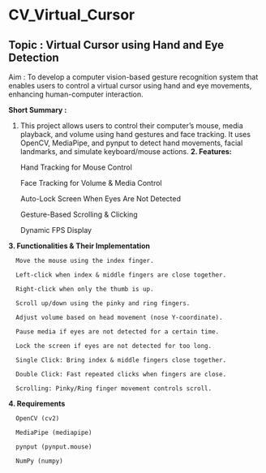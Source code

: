 # CV_Virtual_Cursor

## Topic : Virtual Cursor using Hand and Eye Detection

Aim : To develop a computer vision-based gesture recognition system that enables users to control a
virtual cursor using hand and eye movements, enhancing human-computer interaction.

**Short Summary :**
1. This project allows users to control their computer’s mouse, media playback, and volume using hand gestures and face tracking. It uses OpenCV, MediaPipe, and pynput to detect hand movements, facial landmarks, and simulate keyboard/mouse actions.
**2. Features:**
   
   Hand Tracking for Mouse Control
   
   Face Tracking for Volume & Media Control
   
   Auto-Lock Screen When Eyes Are Not Detected
   
   Gesture-Based Scrolling & Clicking
   
   Dynamic FPS Display
   
**3. Functionalities & Their Implementation**
   
      Move the mouse using the index finger.
   
      Left-click when index & middle fingers are close together.
   
      Right-click when only the thumb is up.
   
      Scroll up/down using the pinky and ring fingers.

      Adjust volume based on head movement (nose Y-coordinate).
   
      Pause media if eyes are not detected for a certain time.
   
      Lock the screen if eyes are not detected for too long.

      Single Click: Bring index & middle fingers close together.
   
      Double Click: Fast repeated clicks when fingers are close.
   
      Scrolling: Pinky/Ring finger movement controls scroll.
   
**4. Requirements**
   
      OpenCV (cv2)
   
      MediaPipe (mediapipe)
   
      pynput (pynput.mouse)
   
      NumPy (numpy)
